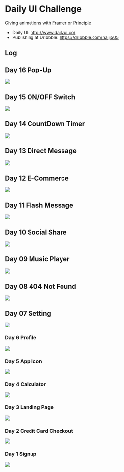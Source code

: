# Daily UI Challenge

Giving animations with [Framer](https://framer.com/) or [Principle](http://principleformac.com/)

- Daily UI: http://www.dailyui.co/
- Publishing at Dribbble: https://dribbble.com/haiji505

## Log

## Day 16 Pop-Up
![](https://github.com/haiiro-io/dailyui/blob/master/16_popup/16.gif)

## Day 15 ON/OFF Switch
![](https://github.com/haiiro-io/dailyui/blob/master/15_onoff_switch/15.gif)

## Day 14 CountDown Timer
![](https://github.com/haiiro-io/dailyui/blob/master/14_countdown_timer/14.png)

## Day 13 Direct Message
![](https://github.com/haiiro-io/dailyui/blob/master/13_direct_message/13.png)

## Day 12 E-Commerce
![](https://github.com/haiiro-io/dailyui/blob/master/12_e_commerce/12.png)

## Day 11 Flash Message
![](https://github.com/haiiro-io/dailyui/raw/master/11_flash_message/11.gif)

## Day 10 Social Share
![](https://github.com/haiiro-io/dailyui/raw/master/10_social_share/10(800x600).png)

## Day 09 Music Player
![](https://github.com/haiiro-io/dailyui/raw/master/09_musicplayer/09.png)

## Day 08 404 Not Found
![](https://github.com/haiiro-io/dailyui/raw/master/08_404/08.png)

## Day 07 Setting
![](https://github.com/haiiro-io/dailyui/raw/master/07_setting/07.gif)

### Day 6 Profile
![](https://raw.githubusercontent.com/haiiro-io/dailyui/6bfe9e6ba49d830ad7fd5770deca3044d1e7db6c/06_profile/06.gif)

### Day 5 App Icon
![](https://github.com/haiiro-io/dailyui/raw/master/05_icon/05.gif)

### Day 4 Calculator

![](https://github.com/haiiro-io/dailyui/raw/master/04_calculator/04.gif)

### Day 3 Landing Page

![](https://github.com/haiiro-io/dailyui/raw/master/03_landing_page/03.gif)

### Day 2 Credit Card Checkout

![](https://github.com/haiiro-io/dailyui/raw/master/02_credit_checkout/02.gif)

### Day 1 Signup

![](https://raw.githubusercontent.com/haiiro-io/dailyui/master/01_signup/01.gif)
